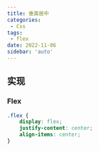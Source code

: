 ```yaml
---
title: 垂直居中
categories:
 - Css
tags:
 - flex
date: 2022-11-06
sidebar: 'auto'
---
```


## 实现

### Flex
```css
.flex {
    display: flex;
    justify-content: center;
    align-items: center;
}
```